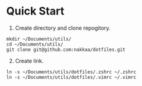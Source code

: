 # Quick Start

1. Create directory and clone repogitory.
```
mkdir ~/Documents/utils/
cd ~/Documents/utils/
git clone git@github.com:nakkaa/dotfiles.git
```

2. Create link.
```
ln -s ~/Documents/utils/dotfiles/.zshrc ~/.zshrc
ln -s ~/Documents/utils/dotfiles/.vimrc ~/.vimrc
```
